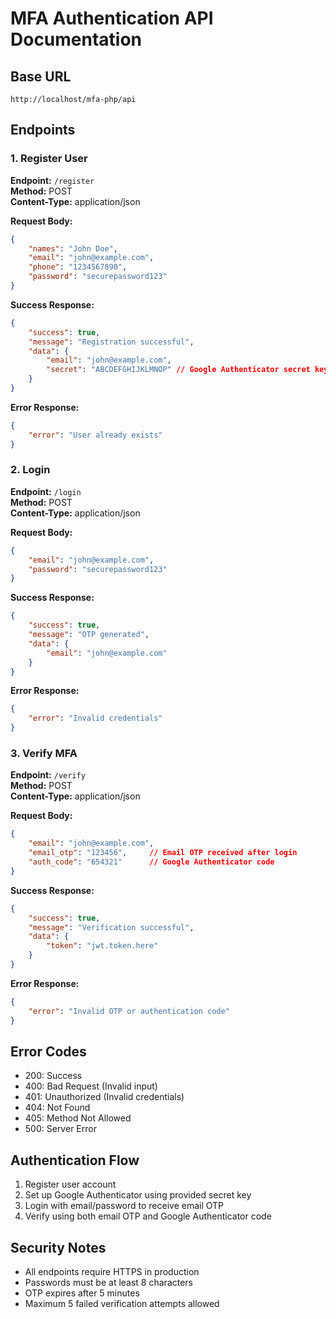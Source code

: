 # MFA Authentication API Documentation

## Base URL
```
http://localhost/mfa-php/api
```

## Endpoints

### 1. Register User
**Endpoint:** `/register`  
**Method:** POST  
**Content-Type:** application/json

**Request Body:**
```json
{
    "names": "John Doe",
    "email": "john@example.com",
    "phone": "1234567890",
    "password": "securepassword123"
}
```

**Success Response:**
```json
{
    "success": true,
    "message": "Registration successful",
    "data": {
        "email": "john@example.com",
        "secret": "ABCDEFGHIJKLMNOP" // Google Authenticator secret key
    }
}
```

**Error Response:**
```json
{
    "error": "User already exists"
}
```

### 2. Login
**Endpoint:** `/login`  
**Method:** POST  
**Content-Type:** application/json

**Request Body:**
```json
{
    "email": "john@example.com",
    "password": "securepassword123"
}
```

**Success Response:**
```json
{
    "success": true,
    "message": "OTP generated",
    "data": {
        "email": "john@example.com"
    }
}
```

**Error Response:**
```json
{
    "error": "Invalid credentials"
}
```

### 3. Verify MFA
**Endpoint:** `/verify`  
**Method:** POST  
**Content-Type:** application/json

**Request Body:**
```json
{
    "email": "john@example.com",
    "email_otp": "123456",     // Email OTP received after login
    "auth_code": "654321"      // Google Authenticator code
}
```

**Success Response:**
```json
{
    "success": true,
    "message": "Verification successful",
    "data": {
        "token": "jwt.token.here"
    }
}
```

**Error Response:**
```json
{
    "error": "Invalid OTP or authentication code"
}
```

## Error Codes
- 200: Success
- 400: Bad Request (Invalid input)
- 401: Unauthorized (Invalid credentials)
- 404: Not Found
- 405: Method Not Allowed
- 500: Server Error

## Authentication Flow
1. Register user account
2. Set up Google Authenticator using provided secret key
3. Login with email/password to receive email OTP
4. Verify using both email OTP and Google Authenticator code

## Security Notes
- All endpoints require HTTPS in production
- Passwords must be at least 8 characters
- OTP expires after 5 minutes
- Maximum 5 failed verification attempts allowed